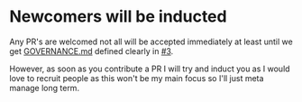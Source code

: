 # Newcomers will be inducted
Any PR's are welcomed not all will be accepted immediately at least until we get [GOVERNANCE.md](/GOVERNANCE.md) defined clearly in [#3](https://github.com/FauxJira/FauxJira/issues/3).

However, as soon as you contribute a PR I will try and induct you as I would love to recruit people as this won't be my main focus so I'll just meta manage long term.
